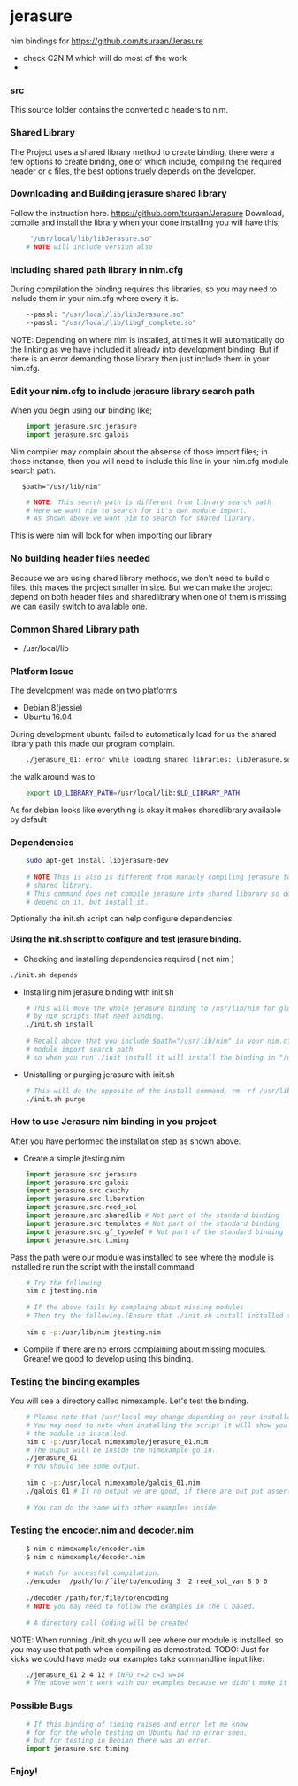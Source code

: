 # jerasure
nim bindings for https://github.com/tsuraan/Jerasure
- check C2NIM which will do most of the work
- 
### src ###
This source folder contains the converted c headers to nim.

### Shared Library ###
The Project uses a shared library method to create binding, there were a few options to
create bindng, one of which include, compiling the required header or c files, the best
options truely depends on the developer.

### Downloading and Building jerasure shared library
Follow the instruction here.
https://github.com/tsuraan/Jerasure
Download, compile and install the library
when your done installing you will have this;
```sh
     "/usr/local/lib/libJerasure.so"
    # NOTE will include version also
```
### Including shared path library in nim.cfg ###
During compilation the binding requires this libraries; so you may need to include
them in your nim.cfg where every it is.
```sh
    --passl: "/usr/local/lib/libJerasure.so"
    --passl: "/usr/local/lib/libgf_complete.so"
```
NOTE: Depending on where nim is installed, at times it will automatically do
the linking as we have included it already into development binding.
But if there is an error demanding those library then just include them in your
nim.cfg.

### Edit your nim.cfg to include  jerasure library search path ###
When you begin using our binding like;
```py
    import jerasure.src.jerasure
    import jerasure.src.galois
```
Nim compiler may complain about the absense of those import files;
in those instance, then you will need to include this line in your nim.cfg
module search path. 

```ssh
   $path="/usr/lib/nim"
```

```sh
    # NOTE: This search path is different from library search path
    # Here we want nim to search for it's own module import.
    # As shown above we want nim to search for shared library.
```
This is were nim will look for when importing our library

### No building header files needed ###
Because we are using shared library methods, we don't need to build c files.
this makes the project smaller in size. But we can make the project depend on both
header files and sharedlibrary when one of them is missing we can easily switch to available one.

### Common Shared Library path ###
- /usr/local/lib

### Platform Issue ###
The development was made on two platforms
- Debian 8(jessie)
- Ubuntu 16.04

During development ubuntu failed to automatically load for us the shared library path
this made our program complain.
```sh
    ./jerasure_01: error while loading shared libraries: libJerasure.so.2: cannot open shared object file: No such file or directory
```

the walk around was to
```sh
    export LD_LIBRARY_PATH=/usr/local/lib:$LD_LIBRARY_PATH
```

As for debian looks like everything is okay it makes sharedlibrary available by default

### Dependencies ###
```sh
    sudo apt-get install libjerasure-dev
    
    # NOTE This is also is different from manauly compiling jerasure to build
    # shared library.
    # This command does not compile jerasure into shared libarary so don't 
    # depend on it, but install it.
```

Optionally the init.sh script can help configure dependencies.

#### Using the init.sh script to configure and test jerasure binding. ####
- Checking and installing dependencies required ( not nim )
```sh
./init.sh depends
```

- Installing  nim jerasure binding with init.sh
```sh
    # This will move the whole jerasure binding to /usr/lib/nim for global access.
    # by nim scripts that need binding.
    ./init.sh install 
    
    # Recall above that you include $path="/usr/lib/nim" in your nim.cfg
    # module import search path
    # so when you run ./init install it will install the binding in "/usr/lib/nim"
```

- Unistalling or purging jerasure with init.sh
```sh
    # This will do the opposite of the install command, rm -rf /usr/lib/nim/jerasure
    ./init.sh purge
```

### How to use Jerasure nim binding in you project ###
After you have performed the installation step as shown above.
- Create a simple jtesting.nim
```py
    import jerasure.src.jerasure
    import jerasure.src.galois
    import jerasure.src.cauchy
    import jerasure.src.liberation
    import jerasure.src.reed_sol
    import jerasure.src.sharedlib # Not part of the standard binding
    import jerasure.src.templates # Not part of the standard binding
    import jerasure.src.gf_typedef # Not part of the standard binding
    import jerasure.src.timing
```
Pass the path were our module was installed to see where the module is installed re run the script with the install command
```sh
    # Try the following
    nim c jtesting.nim
    
    # If the above fails by complaing about missing modules
    # Then try the following.(Ensure that ./init.sh install installed the modules ini $path="/usr/lib/nim"
    
    nim c -p:/usr/lib/nim jtesting.nim
```
- Compile if there are no errors complaining about missing modules. Greate! we good to develop using this binding.

### Testing the binding examples ###
You will see a directory called nimexample. Let's test the binding.
```sh
    # Please note that /usr/local may change depending on your installation directory
    # You may need to note when installing the script it will show you where
    # the module is installed.
    nim c -p:/usr/local nimexample/jerasure_01.nim
    # The ouput will be inside the nimexample go in.
    ./jerasure_01 
    # You should see some output.
    
    nim c -p:/usr/local nimexample/galois_01.nim
    ./galois_01 # If no output we are good, if there are out put assertion failure.
    
    # You can do the same with other examples inside.
```

### Testing the encoder.nim and decoder.nim ###
```sh
    $ nim c nimexample/encoder.nim
    $ nim c nimexample/decoder.nim
    
    # Watch for sucessful compilation.
    ./encoder  /path/for/file/to/encoding 3  2 reed_sol_van 8 0 0
    
    ./decoder /path/for/file/to/encoding
    # NOTE you may need to follow the examples in the C based.
    
    # A directory call Coding will be created
```

NOTE: When running ./init.sh you will see where our module is installed.
so you may use that path when compiling as demostrated.
TODO: Just for kicks we could have made our examples take commandline input like:
```sh
    ./jerasure_01 2 4 12 # INFO r=2 c=3 w=14
    # The above won't work with our examples because we didn't make it take commandline option.
```
### Possible Bugs ###
```py
    # If this binding of timing raises and error let me know
    # for for the whole testing on Ubuntu had no error seen.
    # but for testing in Debian there was an error.
    import jerasure.src.timing 
```
### Enjoy! ###
